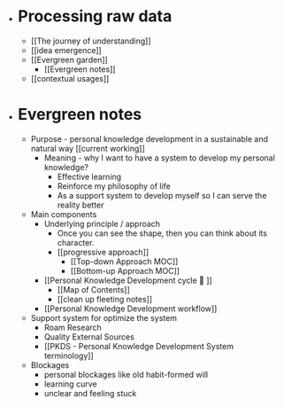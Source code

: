 - # Processing raw data
    - [[The journey of understanding]]
    - [[idea emergence]]
    - [[Evergreen garden]]
        - [[Evergreen notes]]
    - [[contextual usages]]
- # Evergreen notes
    - Purpose - personal knowledge development in a sustainable and natural way [[current working]]
        - Meaning - why I want to have a system to develop my personal knowledge?
            - Effective learning
            - Reinforce my philosophy of life
            - As a support system to develop myself so I can serve the reality better
    - Main components
        - Underlying principle / approach
            - Once you can see the shape, then you can think about its character.
            - [[progressive approach]]
                - [[Top-down Approach MOC]]
                - [[Bottom-up Approach MOC]]
        - [[Personal Knowledge Development cycle 🌲 ]]
            - [[Map of Contents]]
            - [[clean up fleeting notes]]
        - [[Personal Knowledge Development workflow]]
    - Support system for optimize the system
        - Roam Research
        - Quality External Sources
        - [[PKDS - Personal Knowledge Development System terminology]]
    - Blockages
        - personal blockages like old habit-formed will
        - learning curve 
        - unclear and feeling stuck
